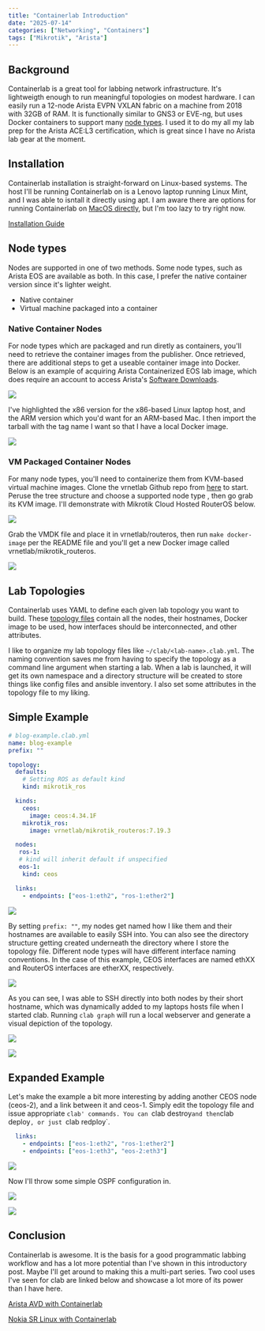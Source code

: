 ```yaml
---
title: "Containerlab Introduction"
date: "2025-07-14"
categories: ["Networking", "Containers"]
tags: ["Mikrotik", "Arista"]
---
```


## Background

Containerlab is a great tool for labbing network infrastructure. It's lightweigth enough to run meaningful topologies on modest hardware. I can easily run a 12-node Arista EVPN VXLAN fabric on a machine from 2018 with 32GB of RAM. It is functionally similar to GNS3 or EVE-ng, but uses Docker containers to support many [node types](https://containerlab.dev/manual/kinds/). I used it to do my all my lab prep for the Arista ACE:L3 certification, which is great since I have no Arista lab gear at the moment.

## Installation

Containerlab installation is straight-forward on Linux-based systems. The host I'll be running Containerlab on is a Lenovo laptop running Linux Mint, and I was able to isntall it directly using apt.
I am aware there are options for running Containerlab on [MacOS directly](https://containerlab.dev/macos/?ref=packetswitch.co.uk), but I'm too lazy to try right now.

[Installation Guide](https://containerlab.dev/install/)

## Node types

Nodes are supported in one of two methods. Some node types, such as Arista EOS are available as both. In this case, I prefer the native container version since it's lighter weight.

* Native container
* Virtual machine packaged into a container

### Native Container Nodes

For node types which are packaged and run diretly as containers, you'll need to retrieve the container images from the publisher. Once retrieved, there are additional steps to get a useable container image into Docker. Below is an example of acquiring Arista Containerized EOS lab image, which does require an account to access Arista's [Software Downloads](https://www.arista.com/en/support/software-download).

![](/images/ceos-download.png)

I've highlighted the x86 version for the x86-based Linux laptop host, and the ARM version which you'd want for an ARM-based Mac. I then import the tarball with the tag name I want so that I have a local Docker image.

![](/images/docker-import-ceos.png)

### VM Packaged Container Nodes

For many node types, you'll need to containerize them from KVM-based virtual machine images. Clone the vrnetlab Github repo from [here](https://github.com/hellt/vrnetlab) to start. Peruse the tree structure and choose a supported node type , then go grab its KVM image. I'll demonstrate with Mikrotik Cloud Hosted RouterOS below.

![](/images/mikrotik-chr-download.png)

Grab the VMDK file and place it in vrnetlab/routeros, then run `make docker-image` per the README file and you'll get a new Docker image called vrnetlab/mikrotik_routeros.

![](/images/chr-vrnetlab.png)

## Lab Topologies

Containerlab uses YAML to define each given lab topology you want to build. These [topology files](https://containerlab.dev/manual/topo-def-file/) contain all the nodes, their hostnames, Docker image to be used, how interfaces should be interconnected, and other attributes.

I like to organize my lab topology files like `~/clab/<lab-name>.clab.yml`. The naming convention saves me from having to specify the topology as a command line argument when starting a lab. When a lab is launched, it will get its own namespace and a directory structure will be created to store things like config files and ansible inventory. I also set some attributes in the topology file to my liking.

## Simple Example

```yaml
# blog-example.clab.yml
name: blog-example
prefix: ""

topology:
  defaults:
    # Setting ROS as default kind
    kind: mikrotik_ros

  kinds:
    ceos:
      image: ceos:4.34.1F
    mikrotik_ros:
      image: vrnetlab/mikrotik_routeros:7.19.3

  nodes:
   ros-1:
   # kind will inherit default if unspecified
   eos-1:
    kind: ceos

  links:
    - endpoints: ["eos-1:eth2", "ros-1:ether2"]
  ```

![](/images/start-clab.png)

By setting `prefix: ""`, my nodes get named how I like them and their hostnames are available to easily SSH into. You can also see the directory structure getting created underneath the directory where I store the topology file. Different node types will have different interface naming conventions. In the case of this example, CEOS interfaces are named ethXX and RouterOS interfaces are etherXX, respectively.

![](/images/clab-login.png)

As you can see, I was able to SSH directly into both nodes by their short hostname, which was dynamically added to my laptops hosts file when I started clab. Running `clab graph` will run a local webserver and generate a visual depiction of the topology.

![](/images/clab-graph.png)


![](/images/clab-graph-visual.png)

## Expanded Example

Let's make the example a bit more interesting by adding another CEOS node (ceos-2), and a link between it and ceos-1. Simply edit the topology file and issue appropriate `clab' commands. You can `clab destroy` and then `clab deploy`, or just `clab redploy`.

```yaml
  links:
    - endpoints: ["eos-1:eth2", "ros-1:ether2"]
    - endpoints: ["eos-1:eth3", "eos-2:eth3"]
```

![](/images/clab-redeploy.png)

Now I'll throw some simple OSPF configuration in.

![](/images/clab-eos-ospf.png)

![](/images/clab-ospf-ping.png)

## Conclusion

Containerlab is awesome. It is the basis for a good programmatic labbing workflow and has a lot more potential than I've shown in this introductory post. Maybe I'll get around to making this a multi-part series. Two cool uses I've seen for clab are linked below and showcase a lot more of its power than I have here.

[Arista AVD with Containerlab](https://github.com/arista-netdevops-community/avd-quickstart-containerlab)

[Nokia SR Linux with Containerlab](https://github.com/srl-labs/srl-telemetry-lab)
